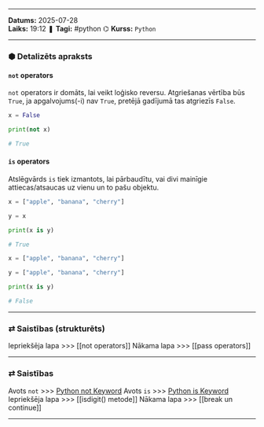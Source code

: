 ___

**Datums:** 2025-07-28   
**Laiks:** 19:12 
❚ **Tagi:** #python
⌬ **Kurss:**  `Python`

---
### ⬢ Detalizēts apraksts
#### `not` operators

`not` operators ir domāts, lai veikt loģisko reversu.
Atgriešanas vērtība būs `True`, ja apgalvojums(-i) nav `True`, pretējā gadījumā tas atgriezīs `False`.

```python
x = False

print(not x) 

# True
```

#### `is` operators

Atslēgvārds `is` tiek izmantots, lai pārbaudītu, vai divi mainīgie attiecas/atsaucas uz vienu un to pašu objektu.

```python
x = ["apple", "banana", "cherry"]

y = x

print(x is y)

# True
```

```python
x = ["apple", "banana", "cherry"]

y = ["apple", "banana", "cherry"]

print(x is y)

# False
```

---
### ⇄ Saistības (strukturēts)

Iepriekšēja lapa >>> [[not operators]]
Nākama lapa >>> [[pass operators]]

---
### ⇄ Saistības

Avots `not` >>> [Python not Keyword](https://www.w3schools.com/python/ref_keyword_not.asp)
Avots `is` >>> [Python is Keyword](https://www.w3schools.com/python/ref_keyword_is.asp)
Iepriekšēja lapa >>> [[isdigit() metode]]
Nākama lapa >>> [[break un continue]]

___
